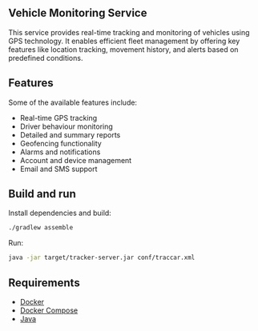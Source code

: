 
## Vehicle Monitoring Service

This service provides real-time tracking and monitoring of vehicles using GPS technology. It enables efficient fleet management by offering key features like location tracking, movement history, and alerts based on predefined conditions.

## Features

Some of the available features include:

- Real-time GPS tracking
- Driver behaviour monitoring
- Detailed and summary reports
- Geofencing functionality
- Alarms and notifications
- Account and device management
- Email and SMS support

## Build and run
Install dependencies and build:
```bash
./gradlew assemble
```

Run:
```bash
java -jar target/tracker-server.jar conf/traccar.xml
```

## Requirements
- [Docker](https://docs.docker.com/engine/install/)
- [Docker Compose](https://docs.docker.com/compose/install/)
- [Java](https://www.oracle.com/java/technologies/)
